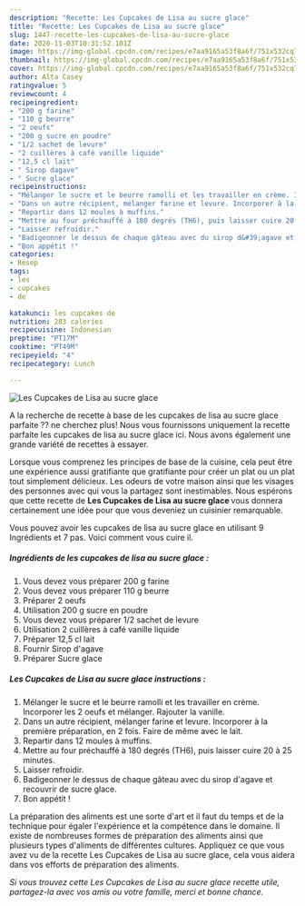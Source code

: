 ```yaml
---
description: "Recette: Les Cupcakes de Lisa au sucre glace"
title: "Recette: Les Cupcakes de Lisa au sucre glace"
slug: 1447-recette-les-cupcakes-de-lisa-au-sucre-glace
date: 2020-11-03T10:31:52.101Z
image: https://img-global.cpcdn.com/recipes/e7aa9165a53f8a6f/751x532cq70/les-cupcakes-de-lisa-au-sucre-glace-photo-principale-de-la-recette.jpg
thumbnail: https://img-global.cpcdn.com/recipes/e7aa9165a53f8a6f/751x532cq70/les-cupcakes-de-lisa-au-sucre-glace-photo-principale-de-la-recette.jpg
cover: https://img-global.cpcdn.com/recipes/e7aa9165a53f8a6f/751x532cq70/les-cupcakes-de-lisa-au-sucre-glace-photo-principale-de-la-recette.jpg
author: Alta Casey
ratingvalue: 5
reviewcount: 4
recipeingredient:
- "200 g farine"
- "110 g beurre"
- "2 oeufs"
- "200 g sucre en poudre"
- "1/2 sachet de levure"
- "2 cuillères à café vanille liquide"
- "12,5 cl lait"
- " Sirop dagave"
- " Sucre glace"
recipeinstructions:
- "Mélanger le sucre et le beurre ramolli et les travailler en crème. Incorporer les 2 oeufs et mélanger. Rajouter la vanille."
- "Dans un autre récipient, mélanger farine et levure. Incorporer à la première préparation, en 2 fois. Faire de même avec le lait."
- "Repartir dans 12 moules à muffins."
- "Mettre au four préchauffé à 180 degrés (TH6), puis laisser cuire 20 à 25 minutes."
- "Laisser refroidir."
- "Badigeonner le dessus de chaque gâteau avec du sirop d&#39;agave et recouvrir de sucre glace."
- "Bon appétit !"
categories:
- Resep
tags:
- les
- cupcakes
- de

katakunci: les cupcakes de 
nutrition: 283 calories
recipecuisine: Indonesian
preptime: "PT17M"
cooktime: "PT49M"
recipeyield: "4"
recipecategory: Lunch

---
```



![Les Cupcakes de Lisa au sucre glace](https://img-global.cpcdn.com/recipes/e7aa9165a53f8a6f/751x532cq70/les-cupcakes-de-lisa-au-sucre-glace-photo-principale-de-la-recette.jpg)

A la recherche de recette à base de les cupcakes de lisa au sucre glace parfaite ?? ne cherchez plus! Nous vous fournissons uniquement la recette parfaite les cupcakes de lisa au sucre glace ici. Nous avons également une grande variété de recettes à essayer.

Lorsque vous comprenez les principes de base de la cuisine, cela peut être une expérience aussi gratifiante que gratifiante pour créer un plat ou un plat tout simplement délicieux. Les odeurs de votre maison ainsi que les visages des personnes avec qui vous la partagez sont inestimables. Nous espérons que cette recette de <strong> Les Cupcakes de Lisa au sucre glace </strong> vous donnera certainement une idée pour que vous deveniez un cuisinier remarquable.

<!--inarticleads1-->

Vous pouvez avoir les cupcakes de lisa au sucre glace en utilisant 9 Ingrédients et 7 pas. Voici comment vous cuire il.

##### Ingrédients de les cupcakes de lisa au sucre glace :

1. Vous devez vous préparer 200 g farine
1. Vous devez vous préparer 110 g beurre
1. Préparer 2 oeufs
1. Utilisation 200 g sucre en poudre
1. Vous devez vous préparer 1/2 sachet de levure
1. Utilisation 2 cuillères à café vanille liquide
1. Préparer 12,5 cl lait
1. Fournir  Sirop d&#39;agave
1. Préparer  Sucre glace




<!--inarticleads2-->

##### Les Cupcakes de Lisa au sucre glace instructions :

1. Mélanger le sucre et le beurre ramolli et les travailler en crème. Incorporer les 2 oeufs et mélanger. Rajouter la vanille.
1. Dans un autre récipient, mélanger farine et levure. Incorporer à la première préparation, en 2 fois. Faire de même avec le lait.
1. Repartir dans 12 moules à muffins.
1. Mettre au four préchauffé à 180 degrés (TH6), puis laisser cuire 20 à 25 minutes.
1. Laisser refroidir.
1. Badigeonner le dessus de chaque gâteau avec du sirop d&#39;agave et recouvrir de sucre glace.
1. Bon appétit !




<!--inarticleads1-->

<p>
La préparation des aliments est une sorte d'art et il faut du temps et de la technique pour égaler l'expérience et la compétence dans le domaine. Il existe de nombreuses formes de préparation des aliments ainsi que plusieurs types d'aliments de différentes cultures. Appliquez ce que vous avez vu de la recette Les Cupcakes de Lisa au sucre glace, cela vous aidera dans vos efforts de préparation des aliments.
</p>

<p>
<i>Si vous trouvez cette Les Cupcakes de Lisa au sucre glace recette utile, partagez-la avec vos amis ou votre famille, merci et bonne chance.</i>
</p>
